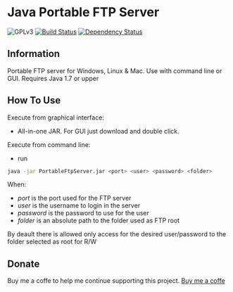 # Java Portable FTP Server


![GPLv3](http://img.shields.io/badge/license-GPLv3-blue.svg)
[![Build Status](https://travis-ci.org/dubasdey/portable-ftp-server.svg?branch=master)](https://travis-ci.org/dubasdey/portable-ftp-server)
[![Dependency Status](https://www.versioneye.com/user/projects/5714cbcbfcd19a0039f1750c/badge.svg?style=flat)](https://www.versioneye.com/user/projects/5714cbcbfcd19a0039f1750c)


Information
-----------------------------------------------------------------------------------------

Portable FTP server for Windows, Linux & Mac. Use with command line or GUI. Requires Java 1.7 or upper


How To Use	
-----------------------------------------------------------------------------------------

Execute from graphical interface: 
* All-in-one JAR. For GUI just download and double click.

Execute from command line:
* run
```sh 
java -jar PortableFtpServer.jar <port> <user> <password> <folder>
```

When:
* *port* is the port used for the FTP server
* *user* is the username to login in the server
* *password* is the password to use for the user
* *folder* is an absolute path to the folder used as FTP root

By deault there is allowed only access for the desired user/password to the folder selected as root for R/W



Donate
-----------------------------------------------------------------------------------------
Buy me a coffe to help me continue supporting this project. 
<a href="https://www.paypal.com/cgi-bin/webscr?cmd=_s-xclick&hosted_button_id=U8X6R5QYHRSCY">Buy me a coffe</a>

